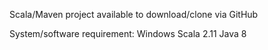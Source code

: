Scala/Maven project available to download/clone via GitHub

System/software requirement:
Windows
Scala 2.11
Java 8






